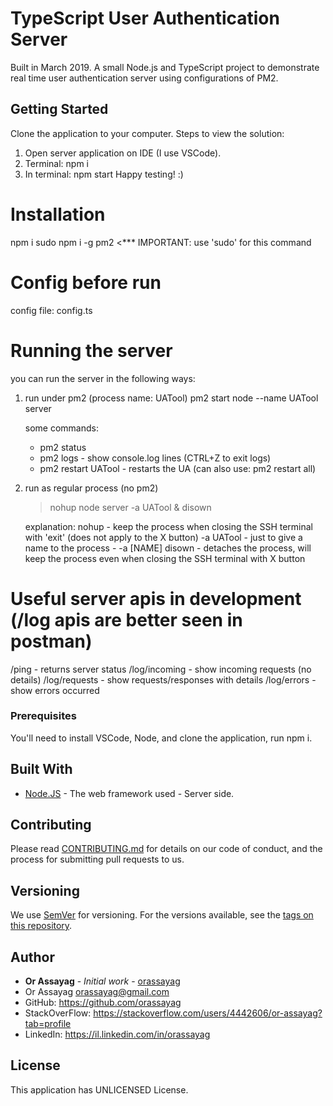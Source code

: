 # TypeScript User Authentication Server

Built in March 2019. A small Node.js and TypeScript project to demonstrate real time user authentication server using configurations of PM2.

## Getting Started

Clone the application to your computer.
Steps to view the solution:
1. Open server application on IDE (I use VSCode).
2. Terminal: npm i
3. In terminal: npm start
Happy testing! :)

Installation
============
npm i
sudo npm i -g pm2   <***  IMPORTANT:  use 'sudo' for this command

Config before run
=================
config file: config.ts

Running the server
==================
you can run the server in the following ways:

1. run under pm2 (process name: UATool)
   pm2 start node --name UATool server

   some commands:
    * pm2 status
    * pm2 logs - show console.log lines (CTRL+Z to exit logs)
    * pm2 restart UATool - restarts the UA (can also use: pm2 restart all)

2. run as regular process (no pm2)
   > nohup node server -a UATool & disown

   explanation:
      nohup - keep the process when closing the SSH terminal with 'exit' (does not apply to the X button)
      -a UATool - just to give a name to the process - -a [NAME]
      disown - detaches the process, will keep the process even when closing the SSH terminal with X button

Useful server apis in development (/log apis are better seen in postman)
========================================================================
/ping - returns server status
/log/incoming - show incoming requests (no details)
/log/requests - show requests/responses with details
/log/errors - show errors occurred

### Prerequisites

You'll need to install VSCode, Node, and clone the application, run npm i.

## Built With

* [Node.JS](https://nodejs.org/en/) - The web framework used - Server side.

## Contributing

Please read [CONTRIBUTING.md](https://gist.github.com/PurpleBooth/b24679402957c63ec426) for details on our code of conduct, and the process for submitting pull requests to us.

## Versioning

We use [SemVer](http://semver.org/) for versioning. For the versions available, see the [tags on this repository](https://github.com/your/project/tags).

## Author

* **Or Assayag** - *Initial work* - [orassayag](https://github.com/orassayag)
* Or Assayag <orassayag@gmail.com>
* GitHub: https://github.com/orassayag
* StackOverFlow: https://stackoverflow.com/users/4442606/or-assayag?tab=profile
* LinkedIn: https://il.linkedin.com/in/orassayag

## License

This application has UNLICENSED License.